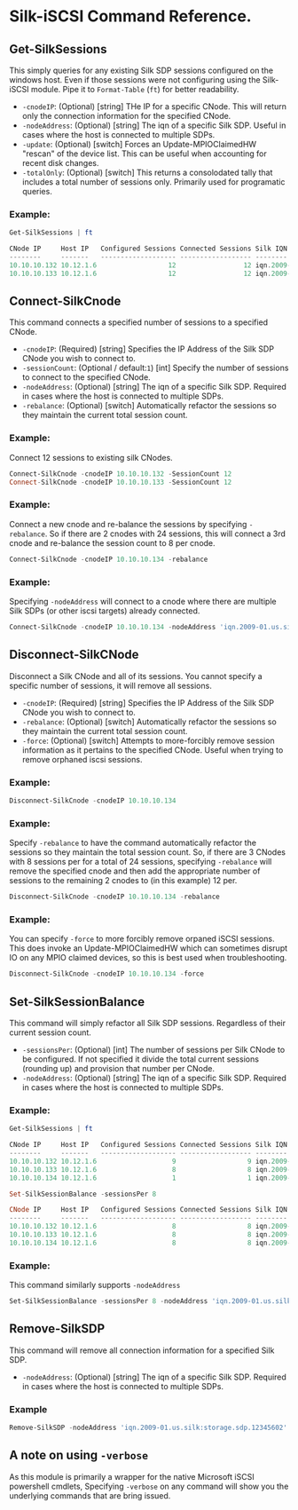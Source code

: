 # Silk-iSCSI Command Reference. 

## Get-SilkSessions
This simply queries for any existing Silk SDP sessions configured on the windows host. Even if those sessions were not configuring using the Silk-iSCSI module. Pipe it to `Format-Table` (`ft`) for better readability. 
* `-cnodeIP`: (Optional) [string] THe IP for a specific CNode. This will return only the connection information for the specified CNode. 
* `-nodeAddress`: (Optional) [string] The iqn of a specific Silk SDP. Useful in cases where the host is connected to multiple SDPs. 
* `-update`: (Optional) [switch] Forces an Update-MPIOClaimedHW "rescan" of the device list. This can be useful when accounting for recent disk changes. 
* `-totalOnly`: (Optional) [switch] This returns a consolodated tally that includes a total number of sessions only. Primarily used for programatic queries. 

 ### Example:
```PowerShell 
Get-SilkSessions | ft

CNode IP     Host IP   Configured Sessions Connected Sessions Silk IQN
--------     -------   ------------------- ------------------ --------
10.10.10.132 10.12.1.6                  12                 12 iqn.2009-01.us.silk:storage.sdp.12345602
10.10.10.133 10.12.1.6                  12                 12 iqn.2009-01.us.silk:storage.sdp.12345602
```

## Connect-SilkCnode
This command connects a specified number of sessions to a specified CNode. 

* `-cnodeIP`: (Required) [string] Specifies the IP Address of the Silk SDP CNode you wish to connect to. 
* `-sessionCount`: (Optional / default:`1`) [int] Specify the number of sessions to connect to the specified CNode.
* `-nodeAddress`: (Optional) [string] The iqn of a specific Silk SDP. Required in cases where the host is connected to multiple SDPs. 
* `-rebalance`: (Optional) [switch] Automatically refactor the sessions so they maintain the current total session count.

### Example:
Connect 12 sessions to existing silk CNodes. 
```PowerShell
Connect-SilkCnode -cnodeIP 10.10.10.132 -SessionCount 12
Connect-SilkCnode -cnodeIP 10.10.10.133 -SessionCount 12
 ```
### Example:
Connect a new cnode and re-balance the sessions by specifying `-rebalance`. So if there are 2 cnodes with 24 sessions, this will connect a 3rd cnode and re-balance the session count to 8 per cnode. 
```PowerShell 
Connect-SilkCnode -cnodeIP 10.10.10.134 -rebalance
```
### Example:
Specifying `-nodeAddress` will connect to a cnode where there are multiple Silk SDPs (or other iscsi targets) already connected. 
```PowerShell 
Connect-SilkCnode -cnodeIP 10.10.10.134 -nodeAddress 'iqn.2009-01.us.silk:storage.sdp.12345602'
```

## Disconnect-SilkCNode
Disconnect a Silk CNode and all of its sessions. You cannot specify a specific number of sessions, it will remove all sessions. 
* `-cnodeIP`: (Required) [string] Specifies the IP Address of the Silk SDP CNode you wish to connect to. 
* `-rebalance`: (Optional) [switch] Automatically refactor the sessions so they maintain the current total session count.
* `-force`: (Optional) [switch] Attempts to more-forcibly remove session information as it pertains to the specified CNode. Useful when trying to remove orphaned iscsi sessions. 


### Example:
```PowerShell
Disconnect-SilkCnode -cnodeIP 10.10.10.134
```
### Example:
Specify `-rebalance` to have the command automatically refactor the sessions so they maintain the total session count. So, if there are 3 CNodes with 8 sessions per for a total of 24 sessions, specifying `-rebalance` will remove the specified cnode and then add the appropriate number of sessions to the remaining 2 cnodes to (in this example) 12 per. 
```PowerShell
Disconnect-SilkCnode -cnodeIP 10.10.10.134 -rebalance
```
### Example:
You can specify `-force` to more forcibly remove orpaned iSCSI sessions. This does invoke an Update-MPIOClaimedHW which can sometimes disrupt IO on any MPIO claimed devices, so this is best used when troubleshooting. 
```PowerShell
Disconnect-SilkCnode -cnodeIP 10.10.10.134 -force
```

## Set-SilkSessionBalance
This command will simply refactor all Silk SDP sessions. Regardless of their current session count.
* `-sessionsPer`: (Optional) [int] The number of sessions per Silk CNode to be configured. If not specified it divide the total current sessions (rounding up) and provision that number per CNode. 
* `-nodeAddress`: (Optional) [string] The iqn of a specific Silk SDP. Required in cases where the host is connected to multiple SDPs. 

### Example:
```PowerShell 
Get-SilkSessions | ft

CNode IP     Host IP   Configured Sessions Connected Sessions Silk IQN
--------     -------   ------------------- ------------------ --------
10.10.10.132 10.12.1.6                   9                  9 iqn.2009-01.us.silk:storage.sdp.12345602
10.10.10.133 10.12.1.6                   8                  8 iqn.2009-01.us.silk:storage.sdp.12345602
10.10.10.134 10.12.1.6                   1                  1 iqn.2009-01.us.silk:storage.sdp.12345602

Set-SilkSessionBalance -sessionsPer 8

CNode IP     Host IP   Configured Sessions Connected Sessions Silk IQN
--------     -------   ------------------- ------------------ --------
10.10.10.132 10.12.1.6                   8                  8 iqn.2009-01.us.silk:storage.sdp.12345602
10.10.10.133 10.12.1.6                   8                  8 iqn.2009-01.us.silk:storage.sdp.12345602
10.10.10.134 10.12.1.6                   8                  8 iqn.2009-01.us.silk:storage.sdp.12345602
```
### Example:
This command similarly supports `-nodeAddress`
```PowerShell
Set-SilkSessionBalance -sessionsPer 8 -nodeAddress 'iqn.2009-01.us.silk:storage.sdp.12345602'
```

## Remove-SilkSDP
This command will remove all connection information for a specified Silk SDP.
* `-nodeAddress`: (Optional) [string] The iqn of a specific Silk SDP. Required in cases where the host is connected to multiple SDPs. 

### Example
```PowerShell
Remove-SilkSDP -nodeAddress 'iqn.2009-01.us.silk:storage.sdp.12345602'
```

## A note on using `-verbose`

As this module is primarily a wrapper for the native Microsoft iSCSI powershell cmdlets, Specifying `-verbose` on any command will show you the underlying commands that are bring issued. 